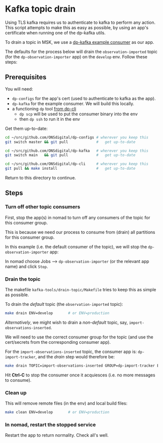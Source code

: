 # Kafka topic drain

Using TLS kafka requires us to authenticate to kafka to perform any action.
This script attempts to make this as easy as possible, by using an app's
certificate when running one of the dp-kafka utils.

To drain a topic in MSK, we use a
[dp-kafka example consumer](https://github.com/ONSdigital/dp-kafka) as our app.

The defaults for the process below will drain the `observation-imported` topic
(for the `dp-observation-importer` app) on the `develop` env. Follow these steps:

## Prerequisites

You will need:

* `dp-configs` for the app's cert (used to authenticate to kafka as the app).
* `dp-kafka` for the example consumer. We will build this locally.
* a functioning `dp` tool [from dp-cli](https://github.com/ONSdigital/dp-cli)
  * `dp scp` will be used to put the consumer binary into the env
  * then `dp ssh` to run it in the env

Get them up-to-date:
```bash
cd ~/src/github.com/ONSdigital/dp-configs # wherever you keep this
git switch master && git pull             #   get up-to-date

cd ~/src/github.com/ONSdigital/dp-kafka   # wherever you keep this
git switch main   && git pull             #   get up-to-date

cd ~/src/github.com/ONSdigital/dp-cli     # wherever you keep this
git pull && make install                  #   get up-to-date
```

Return to this directory to continue.

## Steps

### Turn off other topic consumers

First, stop the app(s) in nomad to turn off any consumers of the topic
for this consumer group.

This is because we need our process to consume from (drain) all partitions
for this consumer group.

In this example (i.e. the default consumer of the topic),
we will stop the `dp-observation-importer` app:

In nomad choose Jobs --> `dp-observation-importer` (or the relevant app name) and click `Stop`.

### Drain the topic 

The makefile `kafka-tools/drain-topic/Makefile` tries to keep this as simple as possible.

To drain the *default* topic (the `observation-imported` topic):

```bash
make drain ENV=develop       # or ENV=production
```

*Alternatively*, we might wish to drain a *non-default* topic,
say, `import-observations-inserted`.

We will need to use the correct consumer group for the topic
(and use the cert/secrets from the corresponding consumer app).

For the `import-observations-inserted` topic, the consumer app is: `dp-import-tracker`,
and the *drain* step would therefore be:

```bash
make drain TOPIC=import-observations-inserted GROUP=dp-import-tracker ENV=develop       # or ENV=production
```

Hit **Ctrl-C** to stop the consumer once it acquiesces (i.e. no more messages to consume).

### Clean up

This will remove remote files (in the env) and local build files:

```bash
make clean ENV=develop       # or ENV=production
```

### In nomad, restart the stopped service

Restart the app to return normality. Check all's well.
